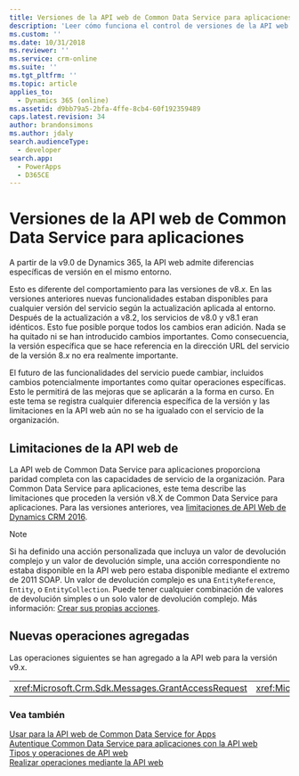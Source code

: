 ```yaml
---
title: Versiones de la API web de Common Data Service para aplicaciones (Common Data Service para aplicaciones)| Microsoft Docs
description: 'Leer cómo funciona el control de versiones de la API web de Common Data Service para aplicaciones. Las versiones API web de Common Data Service para aplicaciones admiten diferencias específicas de versión en el mismo entorno que es diferente del comportamiento en las versiones de v8.x, en las que se añadió nuevas capacidades'
ms.custom: ''
ms.date: 10/31/2018
ms.reviewer: ''
ms.service: crm-online
ms.suite: ''
ms.tgt_pltfrm: ''
ms.topic: article
applies_to:
  - Dynamics 365 (online)
ms.assetid: d9bb79a5-2bfa-4ffe-8cb4-60f192359489
caps.latest.revision: 34
author: brandonsimons
ms.author: jdaly
search.audienceType:
  - developer
search.app:
  - PowerApps
  - D365CE
---
```

# <a name="common-data-service-for-apps-web-api-versions"></a>Versiones de la API web de Common Data Service para aplicaciones

A partir de la v9.0 de Dynamics 365, la API web admite diferencias específicas de versión en el mismo entorno.  
  
Esto es diferente del comportamiento para las versiones de v8.*x*. En las versiones anteriores nuevas funcionalidades estaban disponibles para cualquier versión del servicio según la actualización aplicada al entorno.  Después de la actualización a v8.2, los servicios de v8.0 y v8.1 eran idénticos. Esto fue posible porque todos los cambios eran adición. Nada se ha quitado ni se han introducido cambios importantes. Como consecuencia, la versión específica que se hace referencia en la dirección URL del servicio de la versión 8.*x* no era realmente importante.  
  
El futuro de las funcionalidades del servicio puede cambiar, incluidos cambios potencialmente importantes como quitar operaciones específicas. Esto le permitirá de las mejoras que se aplicarán a la forma en curso. En este tema se registra cualquier diferencia específica de la versión y las limitaciones en la API web aún no se ha igualado con el servicio de la organización.  
  
## <a name="web-api-limitations"></a>Limitaciones de la API web de   

La API web de Common Data Service para aplicaciones proporciona paridad completa con las capacidades de servicio de la organización. Para Common Data Service para aplicaciones, este tema describe las limitaciones que proceden la versión v8.X de Common Data Service para aplicaciones. Para las versiones anteriores, vea [limitaciones de API Web de Dynamics CRM 2016](https://msdn.microsoft.com/library/mt628816\(CRM.8\).aspx).  
 
> [!NOTE] 
> Si ha definido una acción personalizada que incluya un valor de devolución complejo y un valor de devolución simple, una acción correspondiente no estaba disponible en la API web pero estaba disponible mediante el extremo de 2011 SOAP. Un valor de devolución complejo es una `EntityReference`, `Entity`, o `EntityCollection`. Puede tener cualquier combinación de valores de devolución simples o un solo valor de devolución complejo. Más información: [Crear sus propias acciones](/dynamics365/customer-engagement/developer/create-own-actions).
 
## <a name="new-operations-added"></a>Nuevas operaciones agregadas  
 Las operaciones siguientes se han agregado a la API web para la versión v9.x.  
  
||||  
|-|-|-|  
|<xref:Microsoft.Crm.Sdk.Messages.GrantAccessRequest>|<xref:Microsoft.Crm.Sdk.Messages.ModifyAccessRequest>|<xref:Microsoft.Crm.Sdk.Messages.RetrieveSharedPrincipalsAndAccessRequest>|  
  
### <a name="see-also"></a>Vea también  

[Usar para la API web de Common Data Service for Apps](overview.md)<br />
[Autentique Common Data Service para aplicaciones con la API web](authenticate-web-api.md)<br />
[Tipos y operaciones de API web](web-api-types-operations.md)<br />
[Realizar operaciones mediante la API web](perform-operations-web-api.md)

